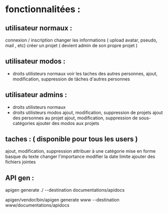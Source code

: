 
fonctionnalitées :
==================


utilisateur normaux :
---------------------
connexion / inscription
changer les informations ( upload avatar, pseudo, mail , etc)
créer un projet ( devient admin de son propre projet )

utilisateur modos :
-------------------
+ droits utilisteurs normaux
voir les taches des autres personnes,
ajout, modification, suppression de tâches d'autres personnes

utilisateur admins :
--------------------
+ droits utilisteurs normaux
+ droits utilisteurs modos
ajout, modification, suppression de projets
ajout des personnes au projet
ajout, modification, suppression de sous-catégories
ajouter des modos aux projets

taches : ( disponible pour tous les users )
--------
ajout, modification, suppression
attribuer à une catégorie
mise en forme basque du texte
changer l'importance
modifier la date limite
ajouter des fichiers jointes

API gen :
---------

apigen generate ./ --destination documentations/apidocs

apigen/vendor/bin/apigen generate www --destination www/documentations/apidocs
